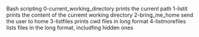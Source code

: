 Bash scripting 
0-current_working_directory prints the current path
1-listit prints the content of the curremt working directory
2-bring_me_home send the user to home
3-listfiles prints cwd files in long format
4-listmorefiles lists files in the long format, includfing hidden ones
